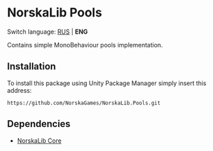 # NorskaLib Pools
Switch language: [RUS](https://github.com/NorskaGames/NorskaLib.Pools/blob/master/README.ru.md) | **ENG**

Contains simple MonoBehaviour pools implementation.

## Installation
To install this package using Unity Package Manager simply insert this address:
```
https://github.com/NorskaGames/NorskaLib.Pools.git
```
## Dependencies
* [NorskaLib Core](https://github.com/NorskaGames/NorskaLib.Core.git)
